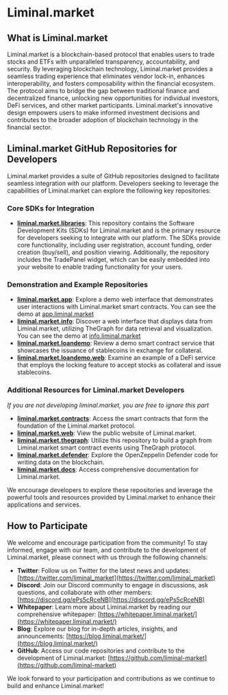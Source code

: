 # Liminal.market

## What is Liminal.market
Liminal.market is a blockchain-based protocol that enables users to trade stocks and ETFs with unparalleled transparency, accountability, and security. By leveraging blockchain technology, Liminal.market provides a seamless trading experience that eliminates vendor lock-in, enhances interoperability, and fosters composability within the financial ecosystem. The protocol aims to bridge the gap between traditional finance and decentralized finance, unlocking new opportunities for individual investors, DeFi services, and other market participants. Liminal.market's innovative design empowers users to make informed investment decisions and contributes to the broader adoption of blockchain technology in the financial sector.

## Liminal.market GitHub Repositories for Developers

Liminal.market provides a suite of GitHub repositories designed to facilitate seamless integration with our platform. Developers seeking to leverage the capabilities of Liminal.market can explore the following key repositories:

### Core SDKs for Integration
- **[liminal.market.libraries](https://github.com/liminal-market/liminal.market.libraries)**: This repository contains the Software Development Kits (SDKs) for Liminal.market and is the primary resource for developers seeking to integrate with our platform. The SDKs provide core functionality, including user registration, account funding, order creation (buy/sell), and position viewing. Additionally, the repository includes the TradePanel widget, which can be easily embedded into your website to enable trading functionality for your users.

### Demonstration and Example Repositories
- **[liminal.market.app](https://github.com/liminal-market/liminal.market.app)**: Explore a demo web interface that demonstrates user interactions with Liminal.market smart contracts. You can see the demo at [app.liminal.market](https://app.liminal.market)
- **[liminal.market.info](https://github.com/liminal-market/liminal.market.info)**: Discover a web interface that displays data from Liminal.market, utilizing TheGraph for data retrieval and visualization. You can see the demo at [info.liminal.market](https://info.liminal.market)
- **[liminal.market.loandemo](https://github.com/liminal-market/liminal.market.loandemo)**: Review a demo smart contract service that showcases the issuance of stablecoins in exchange for collateral.
- **[liminal.market.loandemo.web](https://github.com/liminal-market/liminal.market.loandemo.web)**: Examine an example of a DeFi service that employs the locking feature to accept stocks as collateral and issue stablecoins.

### Additional Resources for Liminal.market Developers
*If you are not developing liminal.market, you are free to ignore this part*
- **[liminal.market.contracts](https://github.com/liminal-market/liminal.market.contracts)**: Access the smart contracts that form the foundation of the Liminal.market protocol.
- **[liminal.market.web](https://github.com/liminal-market/liminal.market.web)**: View the public website of Liminal.market.
- **[liminal.market.thegraph](https://github.com/liminal-market/liminal.market.thegraph)**: Utilize this repository to build a graph from Liminal.market smart contract events using TheGraph protocol.
- **[liminal.market.defender](https://github.com/liminal-market/liminal.market.defender)**: Explore the OpenZeppelin Defender code for writing data on the blockchain.
- **[liminal.market.docs](https://github.com/liminal-market/liminal.market.docs)**: Access comprehensive documentation for Liminal.market.

We encourage developers to explore these repositories and leverage the powerful tools and resources provided by Liminal.market to enhance their applications and services.

## How to Participate

We welcome and encourage participation from the community! To stay informed, engage with our team, and contribute to the development of Liminal.market, please connect with us through the following channels:

- **Twitter**: Follow us on Twitter for the latest news and updates: [https://twitter.com/liminal_market](https://twitter.com/liminal_market)
- **Discord**: Join our Discord community to engage in discussions, ask questions, and collaborate with other members: [https://discord.gg/ePs5cRceNB](https://discord.gg/ePs5cRceNB)
- **Whitepaper**: Learn more about Liminal.market by reading our comprehensive whitepaper: [https://whitepaper.liminal.market/](https://whitepaper.liminal.market/)
- **Blog**: Explore our blog for in-depth articles, insights, and announcements: [https://blog.liminal.market/](https://blog.liminal.market/)
- **GitHub**: Access our code repositories and contribute to the development of Liminal.market: [https://github.com/liminal-market](https://github.com/liminal-market)

We look forward to your participation and contributions as we continue to build and enhance Liminal.market!

